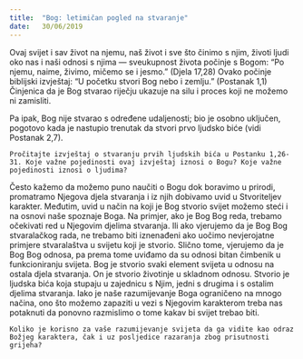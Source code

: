 ```yaml
---
title:  "Bog: letimičan pogled na stvaranje"
date:   30/06/2019
---
```


Ovaj svijet i sav život na njemu, naš život i sve što činimo s njim, životi ljudi oko nas i naši odnosi s njima — sveukupnost života počinje s Bogom: “Po njemu, naime, živimo, mičemo se i jesmo.” (Djela 17,28) Ovako počinje biblijski izvještaj: “U početku stvori Bog nebo i zemlju.” (Postanak 1,1) Činjenica da je Bog stvarao riječju ukazuje na silu i proces koji ne možemo ni zamisliti.

Pa ipak, Bog nije stvarao s određene udaljenosti; bio je osobno uključen, pogotovo kada je nastupio trenutak da stvori prvo ljudsko biće (vidi Postanak 2,7).

`Pročitajte izvještaj o stvaranju prvih ljudskih bića u Postanku 1,26-31. Koje važne pojedinosti ovaj izvještaj iznosi o Bogu? Koje važne pojedinosti iznosi o ljudima?`

Često kažemo da možemo puno naučiti o Bogu dok boravimo u prirodi, promatramo Njegova djela stvaranja i iz njih dobivamo uvid u Stvoriteljev karakter. Međutim, uvid u način na koji je Bog stvorio svijet možemo steći i na osnovi naše spoznaje Boga. Na primjer, ako je Bog Bog reda, trebamo očekivati red u Njegovim djelima stvaranja. Ili ako vjerujemo da je Bog Bog stvaralačkog rada, ne trebamo biti iznenađeni ako uočimo nevjerojatne primjere stvaralaštva u svijetu koji je stvorio. Slično tome, vjerujemo da je Bog Bog odnosa, pa prema tome uviđamo da su odnosi bitan čimbenik u funkcioniranju svijeta. Bog je stvorio svaki element svijeta u odnosu na ostala djela stvaranja. On je stvorio životinje u skladnom odnosu. Stvorio je ljudska bića koja stupaju u zajednicu s Njim, jedni s drugima i s ostalim djelima stvaranja. Iako je naše razumijevanje Boga ograničeno na mnogo načina, ono što možemo zapaziti u vezi s Njegovim karakterom treba nas potaknuti da ponovno razmislimo o tome kakav bi svijet trebao biti.

`Koliko je korisno za vaše razumijevanje svijeta da ga vidite kao odraz Božjeg karaktera, čak i uz posljedice razaranja zbog prisutnosti grijeha?`

